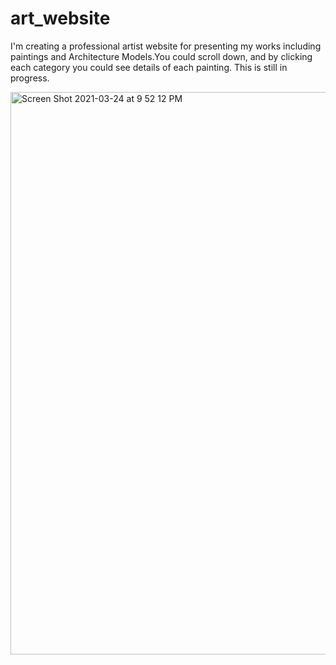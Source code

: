 # art_website
I'm creating a professional artist website for presenting my works including paintings and Architecture Models.You could scroll down, and by clicking each category you could see details of each painting. This is still in progress.

<img width="900" alt="Screen Shot 2021-03-24 at 9 52 12 PM" src="https://user-images.githubusercontent.com/79215628/112323521-d219aa80-8cec-11eb-8a03-741092333348.png">
